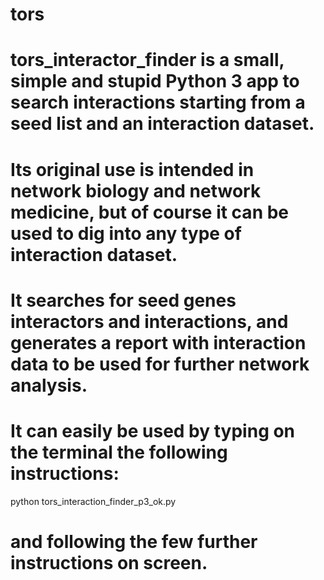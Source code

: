 # tors

# tors_interactor_finder is a small, simple and stupid Python 3 app to search interactions starting from a seed list and an interaction dataset.
# Its original use is intended in network biology and network medicine, but of course it can be used to dig into any type of interaction dataset.
# It searches for seed genes interactors and interactions, and generates a report with interaction data to be used for further network analysis.
# It can easily be used by typing on the terminal the following instructions:

python tors_interaction_finder_p3_ok.py

# and following the few further instructions on screen. 
